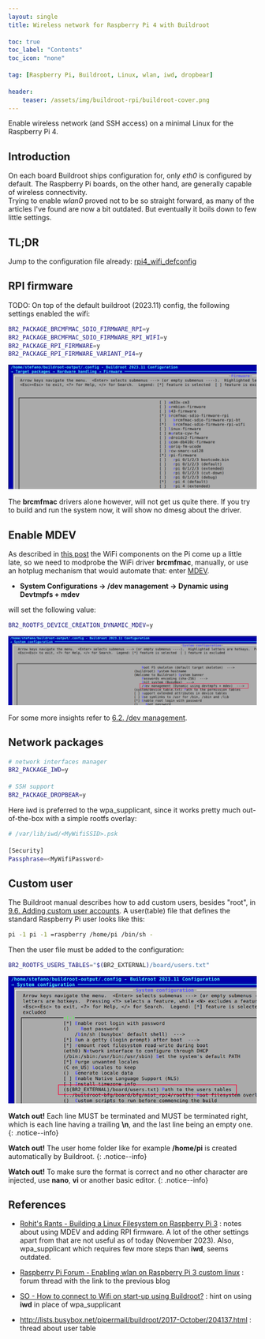 ```yaml
---
layout: single
title: Wireless network for Raspberry Pi 4 with Buildroot

toc: true
toc_label: "Contents"
toc_icon: "none"

tag: [Raspberry Pi, Buildroot, Linux, wlan, iwd, dropbear]

header:
    teaser: /assets/img/buildroot-rpi/buildroot-cover.png
---
```


Enable wireless network (and SSH access) on a minimal Linux for the Raspberry Pi 4.

## Introduction

On each board Buildroot ships configuration for, only *eth0* is configured by default. The Raspberry Pi boards, on the other hand, are generally capable of wireless connectivity.  
Trying to enable *wlan0* proved not to be so straight forward, as many of the articles I've found are now a bit outdated. But eventually it boils down to few little settings.

## TL;DR

Jump to the configuration file already: [rpi4_wifi_defconfig](https://github.com/cooked/buildroot-ext/blob/master/configs/rpi4_wifi_defconfig)

## RPI firmware

TODO: On top of the default buildroot (2023.11) config, the following settings enabled the wifi:

```bash
BR2_PACKAGE_BRCMFMAC_SDIO_FIRMWARE_RPI=y
BR2_PACKAGE_BRCMFMAC_SDIO_FIRMWARE_RPI_WIFI=y
BR2_PACKAGE_RPI_FIRMWARE=y
BR2_PACKAGE_RPI_FIRMWARE_VARIANT_PI4=y
```

![Alt text](../assets/img/buildroot-rpi/buildroot-rpi-firmware.png)

The **brcmfmac** drivers alone however, will not get us quite there. If you try to build and run the system now, it will show no dmesg about the driver.  

## Enable MDEV

As described in [this post](https://rohitsw.wordpress.com/2016/12/17/building-a-linux-filesystem-on-raspberry-pi-3/) the WiFi components on the Pi come up a little late, so we need to modprobe the WiFi driver **brcmfmac**, manually, or use an hotplug mechanism that would automate that: enter [MDEV](https://git.busybox.net/busybox/tree/docs/mdev.txt).

- **System Configurations -> /dev management -> Dynamic using Devtmpfs + mdev**  

will set the following value:

```bash
BR2_ROOTFS_DEVICE_CREATION_DYNAMIC_MDEV=y
```

![Alt text](../assets/img/buildroot-rpi/buildroot-rpi-mdev.png)

For some more insights refer to [6.2. /dev management](https://buildroot.org/downloads/manual/manual.html#_dev_management).

## Network packages

```bash
# network interfaces manager
BR2_PACKAGE_IWD=y

# SSH support
BR2_PACKAGE_DROPBEAR=y
```

Here iwd is preferred to the wpa_supplicant, since it works pretty much out-of-the-box with a simple rootfs overlay:

```bash
# /var/lib/iwd/<MyWifiSSID>.psk

[Security]
Passphrase=<MyWifiPassword>
```

## Custom user

The Buildroot manual describes how to add custom users, besides "root", in [9.6. Adding custom user accounts](https://buildroot.org/downloads/manual/manual.html#customize-users).
A user(table) file that defines the standard Raspberry Pi user looks like this:

```bash
pi -1 pi -1 =raspberry /home/pi /bin/sh -

```

Then the user file must be added to the configuration:

```bash
BR2_ROOTFS_USERS_TABLES="$(BR2_EXTERNAL)/board/users.txt"
```

![Alt text](../assets/img/buildroot-rpi/buildroot-rpi-users.png)

**Watch out!** Each line MUST be terminated and MUST be terminated right, which is each line having a trailing **\n**, and the last line being an empty one.
{: .notice--info}

**Watch out!** The user home folder like for example **/home/pi** is created automatically by Buildroot.
{: .notice--info}

**Watch out!** To make sure the format is correct and no other character are injected, use **nano**, **vi** or another basic editor.
{: .notice--info}

## References

- [Rohit's Rants - Building a Linux Filesystem on Raspberry Pi 3](https://rohitsw.wordpress.com/2016/12/17/building-a-linux-filesystem-on-raspberry-pi-3/) : notes about using MDEV and adding RPI firmware. A lot of the other settings apart from that are not useful as of today (November 2023). Also, wpa_supplicant which requires few more steps than **iwd**, seems outdated. 
- [Raspberry Pi Forum - Enabling wlan on Raspberry Pi 3 custom linux](https://forums.raspberrypi.com/viewtopic.php?t=159034) : forum thread with the link to the previous blog
- [SO - How to connect to Wifi on start-up using Buildroot?](https://stackoverflow.com/questions/71426700/how-to-connect-to-wifi-on-start-up-using-buildroot) : hint on using **iwd** in place of wpa_supplicant

- http://lists.busybox.net/pipermail/buildroot/2017-October/204137.html : thread about user table 